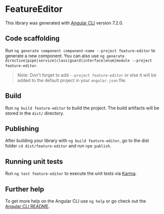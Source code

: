 # FeatureEditor

This library was generated with [Angular CLI](https://github.com/angular/angular-cli) version 7.2.0.

## Code scaffolding

Run `ng generate component component-name --project feature-editor` to generate a new component. You can also use `ng generate directive|pipe|service|class|guard|interface|enum|module --project feature-editor`.

> Note: Don't forget to add `--project feature-editor` or else it will be added to the default project in your `angular.json` file.

## Build

Run `ng build feature-editor` to build the project. The build artifacts will be stored in the `dist/` directory.

## Publishing

After building your library with `ng build feature-editor`, go to the dist folder `cd dist/feature-editor` and run `npm publish`.

## Running unit tests

Run `ng test feature-editor` to execute the unit tests via [Karma](https://karma-runner.github.io).

## Further help

To get more help on the Angular CLI use `ng help` or go check out the [Angular CLI README](https://github.com/angular/angular-cli/blob/master/README.md).

